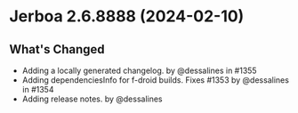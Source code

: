 # Jerboa 2.6.8888 (2024-02-10)

## What's Changed

* Adding a locally generated changelog. by @dessalines in #1355
* Adding dependenciesInfo for f-droid builds. Fixes #1353 by @dessalines in #1354
* Adding release notes. by @dessalines

<!-- generated by git-cliff -->
